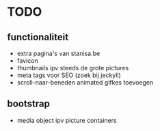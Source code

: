 # TODO

## functionaliteit
* extra pagina's van stanisa.be
* favicon
* thumbnails ipv steeds de grote pictures
* meta tags voor SEO (zoek bij jeckyll)
* scroll-naar-beneden animated gifkes toevoegen

## bootstrap
* media object ipv picture containers